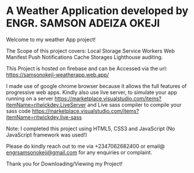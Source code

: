 # A Weather Application developed by ENGR. SAMSON ADEIZA OKEJI

Welcome to my weather App project!

The Scope of this project covers:
    Local Storage
    Service Workers
    Web Manifest
    Push Notifications
    Cache Storages
    Lighthouse auditing.

This Project is hosted on  firebase and can be Accessed via the url: https://samsonokeji-weatherapp.web.app/


I made use of google chrome browser because it allows the full features of progressive web apps.
Kindly also use live server, to simulate your app running on a server https://marketplace.visualstudio.com/items?itemName=ritwickdey.LiveServer
and Live sass compiler to compile your sass code https://marketplace.visualstudio.com/items?itemName=ritwickdey.live-sass

Note: I completed this project using HTML5, CSS3 and JavaScript (No JavaScript framework was used!)


Please do kindly reach out to me via +2347062682400 or email@ engrsamsonokeji@gmail.com for any enquiries or complaint.

Thank you for Downloading/Viewing my Project!
